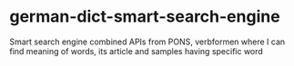 # german-dict-smart-search-engine
Smart search engine combined APIs from PONS, verbformen where I can find meaning of words, its article and samples having specific word
